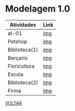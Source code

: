# Modelagem 1.0

|Atividades|Link|
|-|-|
|at-01|[img](./atividade01/atividade01.png)|
|Petshop|[img](./atividade02/documentacao.md)|
|Biblioteca(1)|[img](./atividade03/documentacao.md)|
|Berçario|[img](./atividade04/documentacao.md)|
|Floricultura|[img](./atividade05/documentacao.md)|
|Escola|[img](./atividade06/documentacao.md)|
|Biblioteca(2)|[img](./atividade07/documentacao.md)|
|Firma|[img](./atividade08/documentacao.md)|

[VOLTAR](../README.md)
